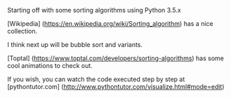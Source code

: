 Starting off with some sorting algorithms using Python 3.5.x

[Wikipedia] (https://en.wikipedia.org/wiki/Sorting_algorithm) has a nice collection.

I think next up will be bubble sort and variants. 

[Toptal] (https://www.toptal.com/developers/sorting-algorithms) has some cool animations to check out.  

If you wish, you can watch the code executed step by step at [pythontutor.com] (http://www.pythontutor.com/visualize.html#mode=edit)
